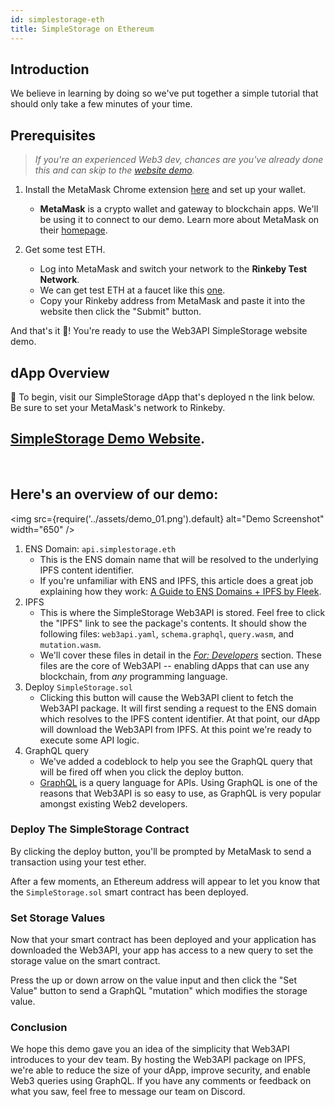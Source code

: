 ```yaml
---
id: simplestorage-eth
title: SimpleStorage on Ethereum
---
```


## **Introduction**

We believe in learning by doing so we've put together a simple tutorial that should only take a few minutes of your time.

## **Prerequisites**

> _If you're an experienced Web3 dev, chances are you've already done this and can skip to the [website demo](#website-demo)._

1. Install the MetaMask Chrome extension [here](https://chrome.google.com/webstore/detail/metamask/nkbihfbeogaeaoehlefnkodbefgpgknn) and set up your wallet.<br/>

   - **MetaMask** is a crypto wallet and gateway to blockchain apps. We'll be using it to connect to our demo. Learn more about MetaMask on their [homepage](https://metamask.io/).

2. Get some test ETH.<br/>

   - Log into MetaMask and switch your network to the **Rinkeby Test Network**.
   - We can get test ETH at a faucet like this [one](http://rinkeby-faucet.com/).
   - Copy your Rinkeby address from MetaMask and paste it into the website then click the "Submit" button.

And that's it 🎉! You're ready to use the Web3API SimpleStorage website demo.

## **dApp Overview**

🏁 To begin, visit our SimpleStorage dApp that's deployed n the link below. Be sure to set your MetaMask's network to Rinkeby.<br/>

## [**SimpleStorage Demo Website**](https://demo.simplestorage.web3api.dev).

<br/>

## **Here's an overview of our demo:**<br/>

<img
src={require('../assets/demo_01.png').default}
alt="Demo Screenshot"
width="650"
/>

1. ENS Domain: `api.simplestorage.eth`
   - This is the ENS domain name that will be resolved to the underlying IPFS content identifier.
   - If you're unfamiliar with ENS and IPFS, this article does a great job explaining how they work: [A Guide to ENS Domains + IPFS by Fleek](https://medium.com/fleek/guide-ens-domains-ipfs-ethereum-name-service-26d6092cfadf).
2. IPFS
   - This is where the SimpleStorage Web3API is stored. Feel free to click the "IPFS" link to see the package's contents. It should show the following files: `web3api.yaml`, `schema.graphql`, `query.wasm`, and `mutation.wasm`.
   - We'll cover these files in detail in the [_For: Developers_](/#for-developers) section. These files are the core of Web3API -- enabling dApps that can use any blockchain, from _any_ programming language.
3. Deploy `SimpleStorage.sol`
   - Clicking this button will cause the Web3API client to fetch the Web3API package. It will first sending a request to the ENS domain which resolves to the IPFS content identifier. At that point, our dApp will download the Web3API from IPFS. At this point we're ready to execute some API logic.
4. GraphQL query
   - We've added a codeblock to help you see the GraphQL query that will be fired off when you click the deploy button.
   - [GraphQL](https://graphql.org/) is a query language for APIs. Using GraphQL is one of the reasons that Web3API is so easy to use, as GraphQL is very popular amongst existing Web2 developers.

### **Deploy The SimpleStorage Contract**

By clicking the deploy button, you'll be prompted by MetaMask to send a transaction using your test ether.

After a few moments, an Ethereum address will appear to let you know that the `SimpleStorage.sol` smart contract has been deployed.

### **Set Storage Values**

Now that your smart contract has been deployed and your application has downloaded the Web3API, your app has access to a new query to set the storage value on the smart contract.

Press the up or down arrow on the value input and then click the "Set Value" button to send a GraphQL "mutation" which modifies the storage value.

### **Conclusion**

We hope this demo gave you an idea of the simplicity that Web3API introduces to your dev team. By hosting the Web3API package on IPFS, we're able to reduce the size of your dApp, improve security, and enable Web3 queries using GraphQL. If you have any comments or feedback on what you saw, feel free to message our team on Discord.
